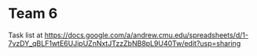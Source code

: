 # Team 6

Task list at https://docs.google.com/a/andrew.cmu.edu/spreadsheets/d/1-7vzDY_qBLF1wtE6UJipUZnNxtJTzzZbNB8pL9U40Tw/edit?usp=sharing